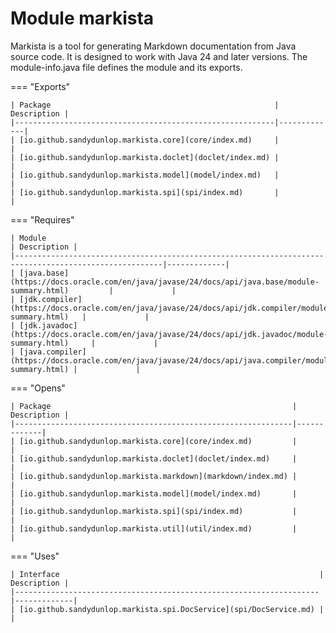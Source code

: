 # Module markista


Markista is a tool for generating Markdown documentation from Java source code.
It is designed to work with Java 24 and later versions.
The module-info.java file defines the module and its exports.

=== "Exports"

    | Package                                                  | Description |
    |----------------------------------------------------------|-------------|
    | [io.github.sandydunlop.markista.core](core/index.md)     |             |
    | [io.github.sandydunlop.markista.doclet](doclet/index.md) |             |
    | [io.github.sandydunlop.markista.model](model/index.md)   |             |
    | [io.github.sandydunlop.markista.spi](spi/index.md)       |             |
=== "Requires"

    | Module                                                                                                | Description |
    |-------------------------------------------------------------------------------------------------------|-------------|
    | [java.base](https://docs.oracle.com/en/java/javase/24/docs/api/java.base/module-summary.html)         |             |
    | [jdk.compiler](https://docs.oracle.com/en/java/javase/24/docs/api/jdk.compiler/module-summary.html)   |             |
    | [jdk.javadoc](https://docs.oracle.com/en/java/javase/24/docs/api/jdk.javadoc/module-summary.html)     |             |
    | [java.compiler](https://docs.oracle.com/en/java/javase/24/docs/api/java.compiler/module-summary.html) |             |
=== "Opens"

    | Package                                                      | Description |
    |--------------------------------------------------------------|-------------|
    | [io.github.sandydunlop.markista.core](core/index.md)         |             |
    | [io.github.sandydunlop.markista.doclet](doclet/index.md)     |             |
    | [io.github.sandydunlop.markista.markdown](markdown/index.md) |             |
    | [io.github.sandydunlop.markista.model](model/index.md)       |             |
    | [io.github.sandydunlop.markista.spi](spi/index.md)           |             |
    | [io.github.sandydunlop.markista.util](util/index.md)         |             |
=== "Uses"

    | Interface                                                          | Description |
    |--------------------------------------------------------------------|-------------|
    | [io.github.sandydunlop.markista.spi.DocService](spi/DocService.md) |             |
